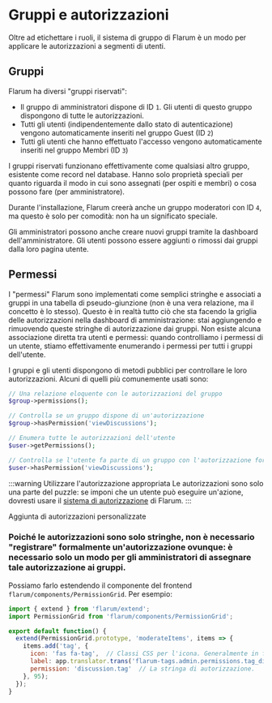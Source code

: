 # Gruppi e autorizzazioni

Oltre ad etichettare i ruoli, il sistema di gruppo di Flarum è un modo per applicare le autorizzazioni a segmenti di utenti.

## Gruppi

Flarum ha diversi "gruppi riservati":

- Il gruppo di amministratori dispone di ID `1`. Gli utenti di questo gruppo dispongono di tutte le autorizzazioni.
- Tutti gli utenti (indipendentemente dallo stato di autenticazione) vengono automaticamente inseriti nel gruppo Guest (ID `2`)
- Tutti gli utenti che hanno effettuato l'accesso vengono automaticamente inseriti nel gruppo Membri (ID `3`)

I gruppi riservati funzionano effettivamente come qualsiasi altro gruppo, esistente come record nel database. Hanno solo proprietà speciali per quanto riguarda il modo in cui sono assegnati (per ospiti e membri) o cosa possono fare (per amministratore).

Durante l'installazione, Flarum creerà anche un gruppo moderatori con ID `4`, ma questo è solo per comodità: non ha un significato speciale.

Gli amministratori possono anche creare nuovi gruppi tramite la dashboard dell'amministratore. Gli utenti possono essere aggiunti o rimossi dai gruppi dalla loro pagina utente.

## Permessi

I "permessi" Flarum sono implementati come semplici stringhe e associati a gruppi in una tabella di pseudo-giunzione (non è una vera relazione, ma il concetto è lo stesso).
Questo è in realtà tutto ciò che sta facendo la griglia delle autorizzazioni nella dashboard di amministrazione: stai aggiungendo e rimuovendo queste stringhe di autorizzazione dai gruppi.
Non esiste alcuna associazione diretta tra utenti e permessi: quando controlliamo i permessi di un utente, stiamo effettivamente enumerando i permessi per tutti i gruppi dell'utente.

I gruppi e gli utenti dispongono di metodi pubblici per controllare le loro autorizzazioni. Alcuni di quelli più comunemente usati sono:

```php
// Una relazione eloquente con le autorizzazioni del gruppo
$group->permissions();

// Controlla se un gruppo dispone di un'autorizzazione
$group->hasPermission('viewDiscussions');

// Enumera tutte le autorizzazioni dell'utente
$user->getPermissions();

// Controlla se l'utente fa parte di un gruppo con l'autorizzazione fornita
$user->hasPermission('viewDiscussions');
```

:::warning Utilizzare l'autorizzazione appropriata
Le autorizzazioni sono solo una parte del puzzle: se imponi che un utente può eseguire un'azione, dovresti usare il [sistema di autorizzazione](authorization.md) di Flarum.
:::

Aggiunta di autorizzazioni personalizzate

### Poiché le autorizzazioni sono solo stringhe, non è necessario "registrare" formalmente un'autorizzazione ovunque: è necessario solo un modo per gli amministratori di assegnare tale autorizzazione ai gruppi.
Possiamo farlo estendendo il componente del frontend `flarum/components/PermissionGrid`. Per esempio:

```js
import { extend } from 'flarum/extend';
import PermissionGrid from 'flarum/components/PermissionGrid';

export default function() {
  extend(PermissionGrid.prototype, 'moderateItems', items => {
    items.add('tag', {
      icon: 'fas fa-tag',  // Classi CSS per l'icona. Generalmente in formato fontawesome, anche se puoi usare anche il tuo CSS personalizzato.
      label: app.translator.trans('flarum-tags.admin.permissions.tag_discussions_label'),
      permission: 'discussion.tag'  // La stringa di autorizzazione.
    }, 95);
  });
}
```
